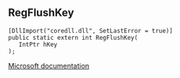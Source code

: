 ## RegFlushKey

```
[DllImport("coredll.dll", SetLastError = true)]
public static extern int RegFlushKey(
   IntPtr hKey
);
```

[Microsoft documentation](https://docs.microsoft.com/en-us/windows/win32/api/winreg/nf-winreg-regflushkey)
